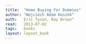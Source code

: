 ```yaml
---
title:	"Home Buying For Dummies"
author: "Wojciech Adam Koszek"
auth:	Eric Tyson, Ray Brown"
read:	2013-07-02
tags:	books
layout: layout_book
---
```


